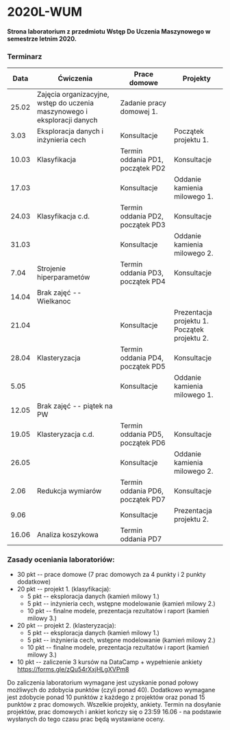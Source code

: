 # 2020L-WUM
#### Strona laboratorium z przedmiotu Wstęp Do Uczenia Maszynowego w semestrze letnim 2020.
### Terminarz

| Data  | Ćwiczenia                                                                 | Prace domowe                     | Projekty                     |
|-------|----------------------------------------------------|----------------------------------|------------------------------|
| 25.02 | Zajęcia organizacyjne, wstęp do uczenia maszynowego i eksploracji danych| Zadanie pracy domowej 1.         |
| 3.03  | Eksploracja danych i inżynieria cech                                    | Konsultacje                      | Początek projektu 1.         |
| 10.03 | Klasyfikacja                                                            | Termin oddania PD1, początek PD2 | Konsultacje                  |
| 17.03 |                                                                         | Konsultacje                      | Oddanie kamienia milowego 1. |
| 24.03 | Klasyfikacja c.d.                                                       | Termin oddania PD2, początek PD3 | Konsultacje                  |
| 31.03 |                                                                         | Konsultacje                      | Oddanie kamienia milowego 2. |
| 7.04  | Strojenie hiperparametów                                                | Termin oddania PD3, początek PD4 | Konsultacje                  |
| 14.04 | Brak zajęć -- Wielkanoc 
| 21.04 |                                                                         | Konsultacje                      | Prezentacja projektu 1. <br> Początek projektu 2.     |
| 28.04 | Klasteryzacja                                                           | Termin oddania PD4, początek PD5 | Konsultacje                  |
| 5.05  |                                                                         | Konsultacje                      | Oddanie kamienia milowego 1. |
| 12.05 | Brak zajęć -- piątek na PW                                              |                                  |                              |
| 19.05 | Klasteryzacja c.d.                                                      | Termin oddania PD5, początek PD6 | Konsultacje                  |
| 26.05 |                                                                         | Konsultacje                      | Oddanie kamienia milowego 2. |
| 2.06  | Redukcja wymiarów                                                       | Termin oddania PD6, początek PD7 | Konsultacje                  |
| 9.06  |                                                                         | Konsultacje                      | Prezentacja projektu 2.      |
| 16.06 | Analiza koszykowa                                                       | Termin oddania PD7               |                              |

### Zasady oceniania laboratoriów:

* 30 pkt -- prace domowe (7 prac domowych za 4 punkty i 2 punkty dodatkowe)
* 20 pkt -- projekt 1. (klasyfikacja):
  * 5 pkt -- eksploracja danych (kamień milowy 1.)
  * 5 pkt -- inżynieria cech, wstępne modelowanie (kamień milowy 2.)
  * 10 pkt -- finalne modele, prezentacja rezultatów i raport (kamień milowy 3.)
* 20 pkt -- projekt 2. (klasteryzacja):
  * 5 pkt -- eksploracja danych (kamień milowy 1.)
  * 5 pkt -- inżynieria cech, wstępne modelowanie (kamień milowy 2.)
  * 10 pkt -- finalne modele, prezentacja rezultatów i raport (kamień milowy 3.)
* 10 pkt -- zaliczenie 3 kursów na DataCamp + wypełnienie ankiety https://forms.gle/zQu54rXxjHLgXVPm8

Do zaliczenia laboratorium wymagane jest uzyskanie ponad połowy możliwych do zdobycia punktów (czyli ponad 40). Dodatkowo wymagane jest zdobycie ponad 10 punktów z każdego z projektów oraz ponad 15 punktów z prac domowych. Wszelkie projekty, ankiety. Termin na dosyłanie projektów, prac domowych i ankiet kończy się o 23:59 16.06 - na podstawie wysłanych do tego czasu prac będą wystawiane oceny.
